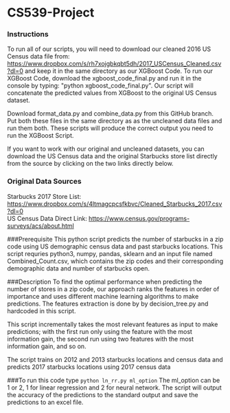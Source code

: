 # CS539-Project

### Instructions ###
To run all of our scripts, you will need to download our cleaned 2016 US Census data file from: https://www.dropbox.com/s/rh7xojgbkqbt5dh/2017_USCensus_Cleaned.csv?dl=0 and keep it in the same directory as our XGBoost Code.
To run our XGBoost Code, download the xgboost_code_final.py and run it in the console by typing: "python xgboost_code_final.py".
Our script will concatenate the predicted values from XGBoost to the original US Census dataset.

Download format_data.py and combine_data.py from this GitHub branch. Put both these files in the same directory as as the uncleaned data files and run them both. These scripts will produce the correct output you need to run the XGBoost Script.

If you want to work with our original and uncleaned datasets, you can download the US Census data and the original Starbucks store list directly from the source by clicking on the two links directly below.

### Original Data Sources ###
Starbucks 2017 Store List: https://www.dropbox.com/s/4ltmagcpcsfkbvc/Cleaned_Starbucks_2017.csv?dl=0
<br />US Census Data Direct Link: https://www.census.gov/programs-surveys/acs/about.html


###Prerequisite
This python script predicts the number of starbucks in a zip code using US demographic census data and past starbucks locations. This script requries python3, numpy, pandas, sklearn and an input file named Combined_Count.csv, which contains the zip codes and their corresponding demographic data and number of starbucks open.

###Description
To find the optimal performance when predicting the number of stores in a zip code, our approach ranks the features in order of importance and uses different machine learning algorithms to make predictions. The features extraction is done by by decision_tree.py and hardcoded in this script.

This script incrementally takes the most relevant features as input to make predictions; with the first run only using the feature with the most information gain, the second run using two features with the most information gain, and so on.

The script trains on 2012 and 2013 starbucks locations and census data and predicts 2017 starbucks locations using 2017 census data

###To run this code type 
`python ln_rr.py ml_option`
The ml_option can be 1 or 2, 1 for linear regression and 2 for neural network. The script will output the accuracy of the predictions to the standard output and save the predictions to an excel file.


